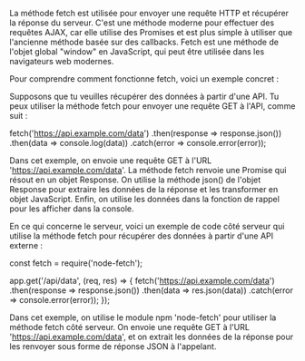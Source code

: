 La méthode fetch est utilisée pour envoyer une requête HTTP et récupérer la réponse du serveur. 
C'est une méthode moderne pour effectuer des requêtes AJAX, car elle utilise des Promises et est plus simple à utiliser que l'ancienne méthode basée sur des callbacks. 
Fetch est une méthode de l'objet global "window" en JavaScript, 
qui peut être utilisée dans les navigateurs web modernes.

Pour comprendre comment fonctionne fetch, voici un exemple concret :

Supposons que tu veuilles récupérer des données à partir d'une API. Tu peux utiliser la méthode fetch pour envoyer une requête GET à l'API, comme suit :

fetch('https://api.example.com/data')
  .then(response => response.json())
  .then(data => console.log(data))
  .catch(error => console.error(error));


Dans cet exemple, on envoie une requête GET à l'URL 'https://api.example.com/data'. 
La méthode fetch renvoie une Promise qui résout en un objet Response. 
On utilise la méthode json() de l'objet Response pour extraire les données de la réponse et les transformer en objet JavaScript. 
Enfin, on utilise les données dans la fonction de rappel pour les afficher dans la console.

En ce qui concerne le serveur, 
voici un exemple de code côté serveur qui utilise la méthode fetch pour récupérer des données à partir d'une API externe :

const fetch = require('node-fetch');

app.get('/api/data', (req, res) => {
  fetch('https://api.example.com/data')
    .then(response => response.json())
    .then(data => res.json(data))
    .catch(error => console.error(error));
});

Dans cet exemple, on utilise le module npm 'node-fetch' pour utiliser la méthode fetch côté serveur. 
On envoie une requête GET à l'URL 'https://api.example.com/data', 
et on extrait les données de la réponse pour les renvoyer sous forme de réponse JSON à l'appelant.



